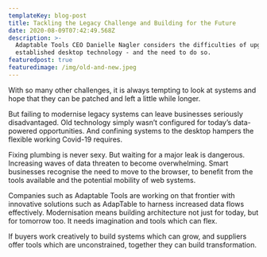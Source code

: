 ```yaml
---
templateKey: blog-post
title: Tackling the Legacy Challenge and Building for the Future
date: 2020-08-09T07:42:49.568Z
description: >-
  Adaptable Tools CEO Danielle Nagler considers the difficulties of upgrading
  established desktop technology - and the need to do so.
featuredpost: true
featuredimage: /img/old-and-new.jpeg
---
```

With so many other challenges, it is always tempting to look at systems and hope that they can be patched and left a little while longer.

But failing to modernise legacy systems can leave businesses seriously disadvantaged.  Old technology simply wasn’t configured for today’s data-powered opportunities.  And confining systems to the desktop hampers the flexible working Covid-19 requires.

Fixing plumbing is never sexy.  But waiting for a major leak is dangerous.  Increasing waves of data threaten to become overwhelming.  Smart businesses recognise the need to move to the browser, to benefit from the tools available and the potential mobility of web systems.  

Companies such as Adaptable Tools are working on that frontier with innovative solutions such as AdapTable to harness increased data flows effectively.  Modernisation means building architecture not just for today, but for tomorrow too.  It needs imagination and tools which can flex.  

If buyers work creatively to build systems which can grow, and suppliers offer tools which are unconstrained, together they can build transformation.
